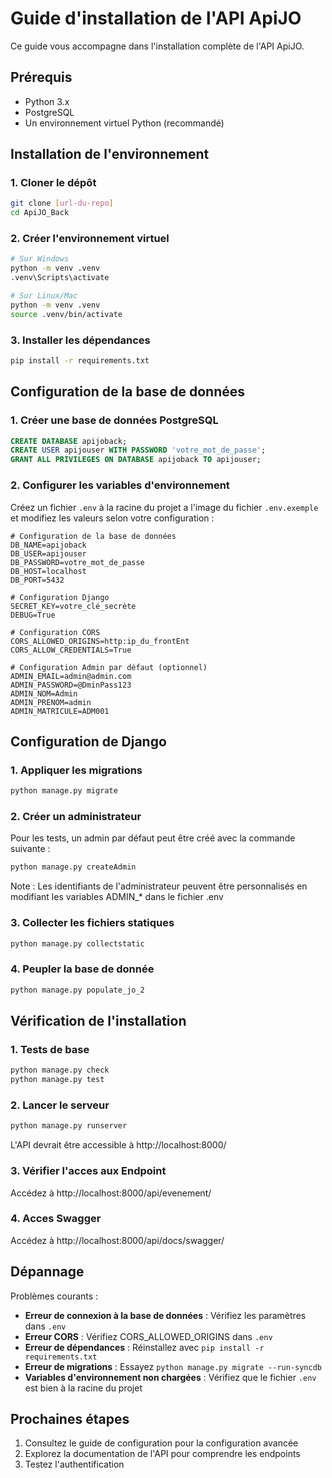 # Guide d'installation de l'API ApiJO

Ce guide vous accompagne dans l'installation complète de l'API ApiJO.

## Prérequis

- Python 3.x
- PostgreSQL
- Un environnement virtuel Python (recommandé)

## Installation de l'environnement

### 1. Cloner le dépôt
```bash
git clone [url-du-repo]
cd ApiJO_Back
```

### 2. Créer l'environnement virtuel
```bash
# Sur Windows
python -m venv .venv
.venv\Scripts\activate

# Sur Linux/Mac
python -m venv .venv
source .venv/bin/activate
```

### 3. Installer les dépendances
```bash
pip install -r requirements.txt
```

## Configuration de la base de données

### 1. Créer une base de données PostgreSQL
```sql
CREATE DATABASE apijoback;
CREATE USER apijouser WITH PASSWORD 'votre_mot_de_passe';
GRANT ALL PRIVILEGES ON DATABASE apijoback TO apijouser;
```

### 2. Configurer les variables d'environnement

Créez un fichier `.env` à la racine du projet a l'image du fichier `.env.exemple` et modifiez les valeurs selon votre configuration :
```env
# Configuration de la base de données
DB_NAME=apijoback
DB_USER=apijouser
DB_PASSWORD=votre_mot_de_passe
DB_HOST=localhost
DB_PORT=5432

# Configuration Django
SECRET_KEY=votre_clé_secrète
DEBUG=True

# Configuration CORS
CORS_ALLOWED_ORIGINS=http:ip_du_frontEnt
CORS_ALLOW_CREDENTIALS=True

# Configuration Admin par défaut (optionnel)
ADMIN_EMAIL=admin@admin.com
ADMIN_PASSWORD=@DminPass123
ADMIN_NOM=Admin
ADMIN_PRENOM=admin
ADMIN_MATRICULE=ADM001
```

## Configuration de Django

### 1. Appliquer les migrations
```bash
python manage.py migrate
```

### 2. Créer un administrateur
Pour les tests, un admin par défaut peut être créé avec la commande suivante :
```bash
python manage.py createAdmin
```
Note : Les identifiants de l'administrateur peuvent être personnalisés en modifiant les variables ADMIN_* dans le fichier .env

### 3. Collecter les fichiers statiques
```bash
python manage.py collectstatic
```

### 4. Peupler la base de donnée
```bash
python manage.py populate_jo_2
```

## Vérification de l'installation

### 1. Tests de base
```bash
python manage.py check
python manage.py test
```

### 2. Lancer le serveur
```bash
python manage.py runserver
```
L'API devrait être accessible à http://localhost:8000/

### 3. Vérifier l'acces aux Endpoint
Accédez à http://localhost:8000/api/evenement/

### 4. Acces Swagger

Accédez à http://localhost:8000/api/docs/swagger/

## Dépannage

Problèmes courants :

- **Erreur de connexion à la base de données** : Vérifiez les paramètres dans `.env`
- **Erreur CORS** : Vérifiez CORS_ALLOWED_ORIGINS dans `.env`
- **Erreur de dépendances** : Réinstallez avec `pip install -r requirements.txt`
- **Erreur de migrations** : Essayez `python manage.py migrate --run-syncdb`
- **Variables d'environnement non chargées** : Vérifiez que le fichier `.env` est bien à la racine du projet

## Prochaines étapes

1. Consultez le guide de configuration pour la configuration avancée
2. Explorez la documentation de l'API pour comprendre les endpoints
3. Testez l'authentification
